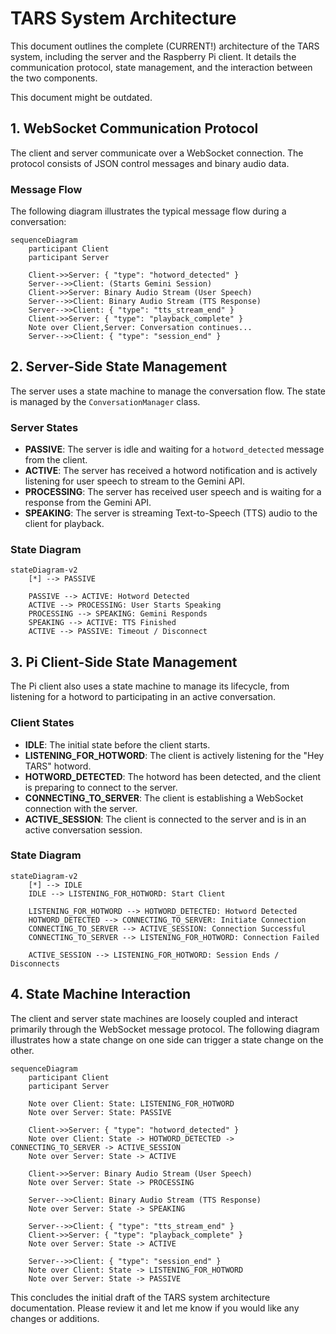 # TARS System Architecture

This document outlines the complete (CURRENT!) architecture of the TARS system, including the server and the Raspberry Pi client. It details the communication protocol, state management, and the interaction between the two components.

This document might be outdated.

## 1. WebSocket Communication Protocol

The client and server communicate over a WebSocket connection. The protocol consists of JSON control messages and binary audio data.

### Message Flow

The following diagram illustrates the typical message flow during a conversation:

```mermaid
sequenceDiagram
    participant Client
    participant Server

    Client->>Server: { "type": "hotword_detected" }
    Server-->>Client: (Starts Gemini Session)
    Client->>Server: Binary Audio Stream (User Speech)
    Server-->>Client: Binary Audio Stream (TTS Response)
    Server-->>Client: { "type": "tts_stream_end" }
    Client->>Server: { "type": "playback_complete" }
    Note over Client,Server: Conversation continues...
    Server-->>Client: { "type": "session_end" }
```

## 2. Server-Side State Management

The server uses a state machine to manage the conversation flow. The state is managed by the `ConversationManager` class.

### Server States

- **PASSIVE**: The server is idle and waiting for a `hotword_detected` message from the client.
- **ACTIVE**: The server has received a hotword notification and is actively listening for user speech to stream to the Gemini API.
- **PROCESSING**: The server has received user speech and is waiting for a response from the Gemini API.
- **SPEAKING**: The server is streaming Text-to-Speech (TTS) audio to the client for playback.

### State Diagram

```mermaid
stateDiagram-v2
    [*] --> PASSIVE

    PASSIVE --> ACTIVE: Hotword Detected
    ACTIVE --> PROCESSING: User Starts Speaking
    PROCESSING --> SPEAKING: Gemini Responds
    SPEAKING --> ACTIVE: TTS Finished
    ACTIVE --> PASSIVE: Timeout / Disconnect
```

## 3. Pi Client-Side State Management

The Pi client also uses a state machine to manage its lifecycle, from listening for a hotword to participating in an active conversation.

### Client States

- **IDLE**: The initial state before the client starts.
- **LISTENING_FOR_HOTWORD**: The client is actively listening for the "Hey TARS" hotword.
- **HOTWORD_DETECTED**: The hotword has been detected, and the client is preparing to connect to the server.
- **CONNECTING_TO_SERVER**: The client is establishing a WebSocket connection with the server.
- **ACTIVE_SESSION**: The client is connected to the server and is in an active conversation session.

### State Diagram

```mermaid
stateDiagram-v2
    [*] --> IDLE
    IDLE --> LISTENING_FOR_HOTWORD: Start Client

    LISTENING_FOR_HOTWORD --> HOTWORD_DETECTED: Hotword Detected
    HOTWORD_DETECTED --> CONNECTING_TO_SERVER: Initiate Connection
    CONNECTING_TO_SERVER --> ACTIVE_SESSION: Connection Successful
    CONNECTING_TO_SERVER --> LISTENING_FOR_HOTWORD: Connection Failed

    ACTIVE_SESSION --> LISTENING_FOR_HOTWORD: Session Ends / Disconnects
```

## 4. State Machine Interaction

The client and server state machines are loosely coupled and interact primarily through the WebSocket message protocol. The following diagram illustrates how a state change on one side can trigger a state change on the other.

```mermaid
sequenceDiagram
    participant Client
    participant Server

    Note over Client: State: LISTENING_FOR_HOTWORD
    Note over Server: State: PASSIVE

    Client->>Server: { "type": "hotword_detected" }
    Note over Client: State -> HOTWORD_DETECTED -> CONNECTING_TO_SERVER -> ACTIVE_SESSION
    Note over Server: State -> ACTIVE

    Client->>Server: Binary Audio Stream (User Speech)
    Note over Server: State -> PROCESSING

    Server-->>Client: Binary Audio Stream (TTS Response)
    Note over Server: State -> SPEAKING

    Server-->>Client: { "type": "tts_stream_end" }
    Client->>Server: { "type": "playback_complete" }
    Note over Server: State -> ACTIVE

    Server-->>Client: { "type": "session_end" }
    Note over Client: State -> LISTENING_FOR_HOTWORD
    Note over Server: State -> PASSIVE
```

This concludes the initial draft of the TARS system architecture documentation. Please review it and let me know if you would like any changes or additions.

